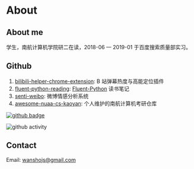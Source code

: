 # About

## About me

学生，南航计算机学院研二在读，2018-06 — 2019-01 于百度搜索质量部实习。

## Github

1. [bilibili-helper-chrome-extension](https://github.com/wansho/bilibili-helper-chrome-extension>): B 站弹幕热度与高能定位插件
2. [fluent-python-reading](https://github.com/wansho/fluent-python-reading>): [Fluent-Python](https://book.douban.com/subject/26278021/>) 读书笔记
3. [senti-weibo](https://github.com/wansho/senti-weibo): 微博情感分析系统
4. [awesome-nuaa-cs-kaoyan](https://github.com/wansho/awesome-nuaa-cs-kaoyan): 个人维护的南航计算机考研仓库



[![github badge](https://img.shields.io/github/followers/wansho.svg?label=wansho&style=social)](https://github.com/wansho)

![github activity](https://ghchart.rshah.org/wansho)



## Contact

Email: [wanshojs@gmail.com](mailto:wanshojs@hotmail.com)

